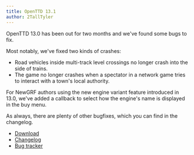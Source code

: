 ```yaml
---
title: OpenTTD 13.1
author: 2TallTyler
---
```


OpenTTD 13.0 has been out for two months and we've found some bugs to fix.

Most notably, we've fixed two kinds of crashes:
* Road vehicles inside multi-track level crossings no longer crash into the side of trains.
* The game no longer crashes when a spectator in a network game tries to interact with a town's local authority.

For NewGRF authors using the new engine variant feature introduced in 13.0, we've added a callback to select how the engine's name is displayed in the buy menu.

As always, there are plenty of other bugfixes, which you can find in the changelog.

* [Download](https://www.openttd.org/downloads/openttd-releases/latest)
* [Changelog](https://cdn.openttd.org/openttd-releases/13.1/changelog.txt)
* [Bug tracker](https://github.com/OpenTTD/OpenTTD/issues)
